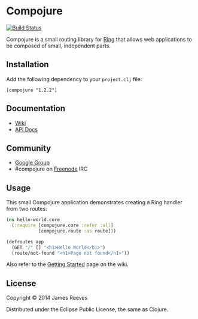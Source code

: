 # Compojure

[![Build Status](https://secure.travis-ci.org/weavejester/compojure.png)](http://travis-ci.org/weavejester/compojure)

Compojure is a small routing library for [Ring][1] that allows web
applications to be composed of small, independent parts.

## Installation

Add the following dependency to your `project.clj` file:

    [compojure "1.2.2"]

## Documentation

* [Wiki](https://github.com/weavejester/compojure/wiki)
* [API Docs](http://weavejester.github.com/compojure)

## Community

* [Google Group](http://groups.google.com/group/compojure)
* #compojure on [Freenode](http://freenode.net/) IRC

## Usage

This small Compojure application demonstrates creating a Ring handler
from two routes:

```clojure
(ns hello-world.core
  (:require [compojure.core :refer :all]
            [compojure.route :as route]))

(defroutes app
  (GET "/" [] "<h1>Hello World</h1>")
  (route/not-found "<h1>Page not found</h1>"))
```

Also refer to the [Getting Started][2] page on the wiki.

[1]:https://github.com/ring-clojure/ring
[2]:https://github.com/weavejester/compojure/wiki/Getting-Started

## License

Copyright © 2014 James Reeves

Distributed under the Eclipse Public License, the same as Clojure.
